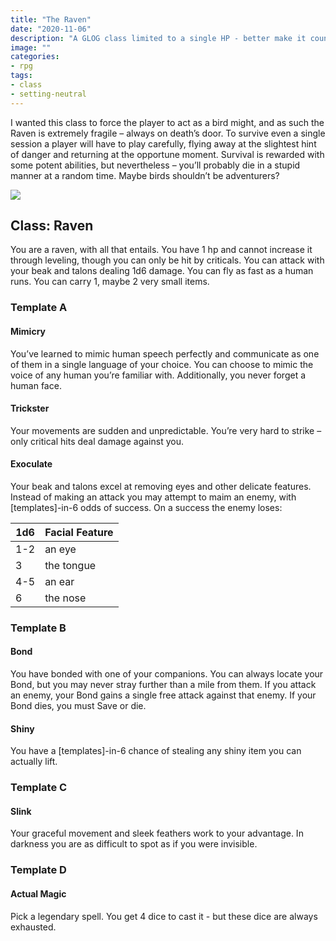```yaml
---
title: "The Raven"
date: "2020-11-06"
description: "A GLOG class limited to a single HP - better make it count."
image: ""
categories:
- rpg
tags:
- class
- setting-neutral
---
```


I wanted this class to force the player to act as a bird might, and as such the Raven is extremely fragile – always on death’s door. To survive even a single session a player will have to play carefully, flying away at the slightest hint of danger and returning at the opportune moment. Survival is rewarded with some potent abilities, but nevertheless – you’ll probably die in a stupid manner at a random time. Maybe birds shouldn’t be adventurers?

![](https://www.pineandlakes.com/incoming/6931654-geftvy-031321_inside-outdoors-raven-shutterstock.jpg/alternates/BASE_SQUARE/031321_inside-outdoors-raven-shutterstock.jpg)

## Class: Raven

You are a raven, with all that entails. You have 1 hp and cannot increase it through leveling, though you can only be hit by criticals. You can attack with your beak and talons dealing 1d6 damage. You can fly as fast as a human runs. You can carry 1, maybe 2 very small items.

### Template A

#### Mimicry

You’ve learned to mimic human speech perfectly and communicate as one of them in a single language of your choice. You can choose to mimic the voice of any human you’re familiar with. Additionally, you never forget a human face.

#### Trickster

Your movements are sudden and unpredictable. You’re very hard to strike – only critical hits deal damage against you.

#### Exoculate

Your beak and talons excel at removing eyes and other delicate features. Instead of making an attack you may attempt to maim an enemy, with \[templates\]-in-6 odds of success. On a success the enemy loses:

| 1d6 | Facial Feature |
| --- | -------------- |
| 1-2 | an eye         |
| 3   | the tongue     |
| 4-5 | an ear         |
| 6   | the nose       |

### Template B

#### Bond

You have bonded with one of your companions. You can always locate your Bond, but you may never stray further than a mile from them. If you attack an enemy, your Bond gains a single free attack against that enemy. If your Bond dies, you must Save or die.

#### Shiny

You have a \[templates\]-in-6 chance of stealing any shiny item you can actually lift.

### Template C

#### Slink

Your graceful movement and sleek feathers work to your advantage. In darkness you are as difficult to spot as if you were invisible.

### Template D

#### Actual Magic

Pick a legendary spell. You get 4 dice to cast it - but these dice are always exhausted.